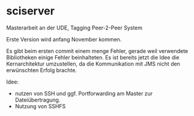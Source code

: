 # sciserver
Masterarbeit an der UDE, Tagging Peer-2-Peer System

Erste Version wird anfang November kommen.

Es gibt beim ersten commit einem menge Fehler, gerade weil verwendete Bibliotheken einige Fehler beinhalteten.
Es ist bereits jetzt die Idee die Kernarchitektur umzustellen, da die Kommunikation mit JMS nicht den erwünschten Erfolg brachte.

Idee: 
- nutzen von SSH und ggf. Portforwarding am Master zur Dateiübertragung.
- Nutzung von SSHFS
